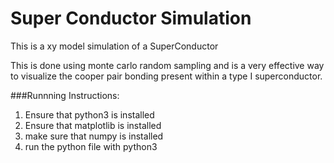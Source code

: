 # Super Conductor Simulation
This is a xy model simulation of a SuperConductor

This is done using monte carlo random sampling and is a very effective way to
visualize the cooper pair bonding present within a type I superconductor.

###Runnning Instructions:
1. Ensure that python3 is installed
2. Ensure that matplotlib is installed
3. make sure that numpy is installed
4. run the python file with python3


